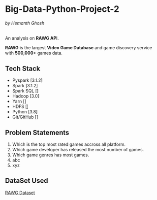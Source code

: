 # Big-Data-Python-Project-2 
###### by Hemanth Ghosh

An analysis on **RAWG API**.

**RAWG** is the largest **Video Game Database** and game discovery service with **500,000+** games data.



## Tech Stack

* Pyspark    [3.1.2]
* Spark      [3.1.2]
* Spark SQL  []
* Hadoop     [3.0]
* Yarn       []
* HDFS       []
* Python     [3.8]
* Git/GitHub []
  
## Problem Statements
  1. Which is the top most rated games accross all platform.
  2. Which game developer has released the most number of games.
  3. Which game genres has most games.
  4. abc
  5. xyz

## DataSet Used

   [RAWG Dataset](https://api.rawg.io/docs/)
